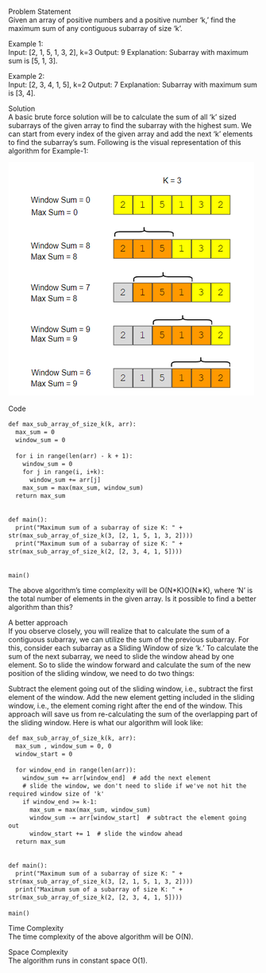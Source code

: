Problem Statement\
Given an array of positive numbers and a positive number ‘k,’ find the maximum sum of any contiguous subarray of size ‘k’.

Example 1:\
Input: [2, 1, 5, 1, 3, 2], k=3 
Output: 9
Explanation: Subarray with maximum sum is [5, 1, 3].

Example 2:\
Input: [2, 3, 4, 1, 5], k=2 
Output: 7
Explanation: Subarray with maximum sum is [3, 4].

Solution\
A basic brute force solution will be to calculate the sum of all ‘k’ sized subarrays of the given array to find the subarray with the highest sum. We can start from every index of the given array and add the next ‘k’ elements to find the subarray’s sum. Following is the visual representation of this algorithm for Example-1:

![alt text](pics/1003.PNG?raw=true)

Code
```
def max_sub_array_of_size_k(k, arr):
  max_sum = 0
  window_sum = 0

  for i in range(len(arr) - k + 1):
    window_sum = 0
    for j in range(i, i+k):
      window_sum += arr[j]
    max_sum = max(max_sum, window_sum)
  return max_sum


def main():
  print("Maximum sum of a subarray of size K: " + str(max_sub_array_of_size_k(3, [2, 1, 5, 1, 3, 2])))
  print("Maximum sum of a subarray of size K: " + str(max_sub_array_of_size_k(2, [2, 3, 4, 1, 5])))


main()
```

The above algorithm’s time complexity will be O(N*K)O(N∗K), where ‘N’ is the total number of elements in the given array. Is it possible to find a better algorithm than this?

A better approach\
If you observe closely, you will realize that to calculate the sum of a contiguous subarray, we can utilize the sum of the previous subarray. For this, consider each subarray as a Sliding Window of size ‘k.’ To calculate the sum of the next subarray, we need to slide the window ahead by one element. So to slide the window forward and calculate the sum of the new position of the sliding window, we need to do two things:

Subtract the element going out of the sliding window, i.e., subtract the first element of the window.
Add the new element getting included in the sliding window, i.e., the element coming right after the end of the window.
This approach will save us from re-calculating the sum of the overlapping part of the sliding window. Here is what our algorithm will look like:
```
def max_sub_array_of_size_k(k, arr):
  max_sum , window_sum = 0, 0
  window_start = 0

  for window_end in range(len(arr)):
    window_sum += arr[window_end]  # add the next element
    # slide the window, we don't need to slide if we've not hit the required window size of 'k'
    if window_end >= k-1:
      max_sum = max(max_sum, window_sum)
      window_sum -= arr[window_start]  # subtract the element going out
      window_start += 1  # slide the window ahead
  return max_sum


def main():
  print("Maximum sum of a subarray of size K: " + str(max_sub_array_of_size_k(3, [2, 1, 5, 1, 3, 2])))
  print("Maximum sum of a subarray of size K: " + str(max_sub_array_of_size_k(2, [2, 3, 4, 1, 5])))

main()
```

Time Complexity\
The time complexity of the above algorithm will be O(N).

Space Complexity\
The algorithm runs in constant space O(1).